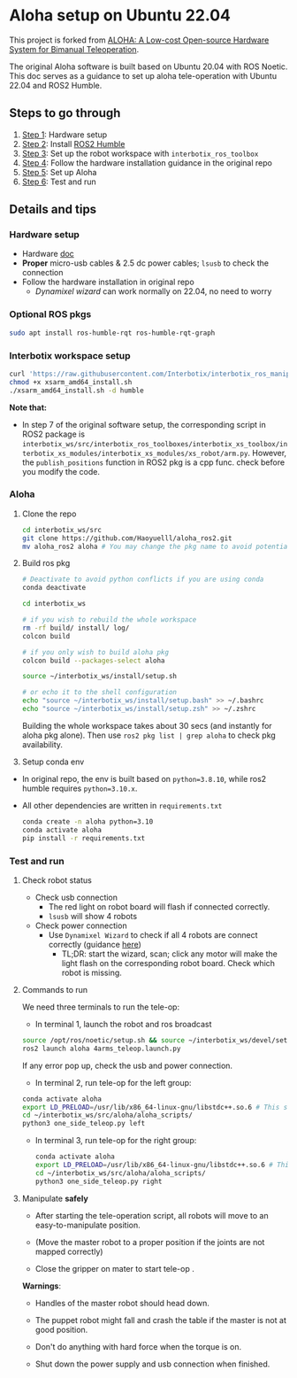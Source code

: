 # Aloha setup on Ubuntu 22.04

This project is forked from  [ALOHA: A Low-cost Open-source Hardware System for Bimanual Teleoperation](https://tonyzhaozh.github.io/aloha/).

The original Aloha software is built based on Ubuntu 20.04 with ROS Noetic. This doc serves as a guidance to set up aloha tele-operation with Ubuntu 22.04 and ROS2 Humble.



## Steps to go through
1. [Step 1](#hardware-setup): Hardware setup
2. [Step 2](#optional-ros-pkgs): Install [ROS2 Humble](https://docs.ros.org/en/humble/Installation.html)
3. [Step 3](#interbotix-workspace-setup): Set up the robot workspace with `interbotix_ros_toolbox`
4. [Step 4](https://github.com/tonyzhaozh/aloha#hardware-installation): Follow the hardware installation guidance in the original repo
5. [Step 5](#aloha): Set up Aloha
6. [Step 6](#test-and-run): Test and run



## Details and tips

### Hardware setup
- Hardware [doc](https://docs.google.com/document/d/1sgRZmpS7HMcZTPfGy3kAxDrqFMtNNzmK-yVtX5cKYME/edit?pli=1&tab=t.0)
- **Proper** micro-usb cables & 2.5 dc power cables; `lsusb` to check the connection
- Follow the hardware installation in original repo
	- *Dynamixel wizard* can work normally on 22.04, no need to worry 



### Optional ROS pkgs

```bash
sudo apt install ros-humble-rqt ros-humble-rqt-graph
```



### Interbotix workspace setup

```bash
curl 'https://raw.githubusercontent.com/Interbotix/interbotix_ros_manipulators/main/interbotix_ros_xsarms/install/amd64/xsarm_amd64_install.sh' > xsarm_amd64_install.sh
chmod +x xsarm_amd64_install.sh
./xsarm_amd64_install.sh -d humble
```

**Note that:**
- In step 7 of the original software setup, the corresponding script in ROS2 package is `interbotix_ws/src/interbotix_ros_toolboxes/interbotix_xs_toolbox/interbotix_xs_modules/interbotix_xs_modules/xs_robot/arm.py`. However, the `publish_positions` function in ROS2 pkg is a cpp func. check before you modify the code. 



### Aloha

1. Clone the repo
    ```bash
    cd interbotix_ws/src
    git clone https://github.com/Haoyuelll/aloha_ros2.git
    mv aloha_ros2 aloha # You may change the pkg name to avoid potential errors
    ```
    
    
2. Build ros pkg
  
    ```bash
    # Deactivate to avoid python conflicts if you are using conda
    conda deactivate 
    
    cd interbotix_ws
    
    # if you wish to rebuild the whole workspace
    rm -rf build/ install/ log/
    colcon build
    
    # if you only wish to build aloha pkg
    colcon build --packages-select aloha
    
    source ~/interbotix_ws/install/setup.sh
    
    # or echo it to the shell configuration 
    echo "source ~/interbotix_ws/install/setup.bash" >> ~/.bashrc 
    echo "source ~/interbotix_ws/install/setup.zsh" >> ~/.zshrc 
    ```
  
    Building the whole workspace takes about 30 secs (and instantly for aloha pkg alone).
    Then use `ros2 pkg list | grep aloha` to check pkg availability.




4. Setup conda env

  - In original repo, the env is built based on `python=3.8.10`, while ros2 humble requires `python=3.10.x`.
  - All other dependencies are written in `requirements.txt`

    ```bash
    conda create -n aloha python=3.10
    conda activate aloha
    pip install -r requirements.txt
    ```



### Test and run

1. Check robot status

   - Check usb connection
     - The red light on robot board will flash if connected correctly. 
     - `lsusb` will show 4 robots
   - Check power connection
     - Use `Dynamixel Wizard` to check if all 4 robots are connect correctly (guidance [here](https://github.com/tonyzhaozh/aloha?tab=readme-ov-file#hardware-installation))
       - TL;DR: start the wizard, scan; click any motor will make the light flash on the corresponding robot board. Check which robot is missing.

   

2. Commands to run

   We need three terminals to run the tele-op:

   - In terminal 1, launch the robot and ros broadcast
   	```bash
   	source /opt/ros/noetic/setup.sh && source ~/interbotix_ws/devel/setup.sh
   	ros2 launch aloha 4arms_teleop.launch.py
   	```

   	If any error pop up, check the usb and power connection.

   - In terminal 2, run tele-op for the left group:

   	```bash
   	conda activate aloha
   	export LD_PRELOAD=/usr/lib/x86_64-linux-gnu/libstdc++.so.6 # This solve the c++ lib conflict between the py script and ros2
   	cd ~/interbotix_ws/src/aloha/aloha_scripts/ 
   	python3 one_side_teleop.py left
   	```

   - In terminal 3, run tele-op for the right group:

     ```bash
     conda activate aloha
     export LD_PRELOAD=/usr/lib/x86_64-linux-gnu/libstdc++.so.6 # This solve the c++ lib conflict between the py script and ros2
     cd ~/interbotix_ws/src/aloha/aloha_scripts/ 
     python3 one_side_teleop.py right
     ```



3. Manipulate **safely**

   - After starting the tele-operation script, all robots will move to an easy-to-manipulate position.

   - (Move the master robot to a proper position if the joints are not mapped correctly)

   - Close the gripper on mater to start tele-op .

      

   **Warnings**:

   - Handles of the master robot should head down.

   - The puppet robot might fall and crash the table if the master is not at good position.

   - Don't do anything with hard force when the torque is on.

   - Shut down the power supply and usb connection when finished.

     